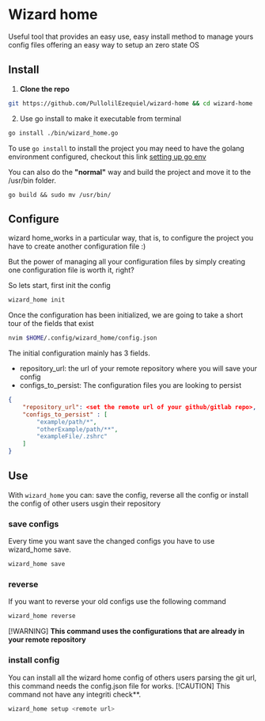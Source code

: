# Wizard home

Useful tool that provides an easy use, easy install method to manage yours config files offering an easy way to setup an zero state OS

## Install

1. **Clone the repo**

```bash
git https://github.com/PullolilEzequiel/wizard-home && cd wizard-home
```

2. Use go install to make it executable from terminal

```bash
go install ./bin/wizard_home.go
```

To use `go install` to install the project you may need to have the golang environment configured, checkout this link [setting up go env](https://gist.github.com/fakihariefnoto/5b5fa888cecf5cd7910d3e19a9febbde)

You can also do the **"normal"** way and build the project and move it to the /usr/bin folder.

```
go build && sudo mv /usr/bin/
```


## Configure
wizard home_works in a particular way, that is, to configure the project you have to create another configuration file :)

But the power of managing all your configuration files by simply creating one configuration file is worth it, right?

So lets start, first init the config 
```bash
wizard_home init
```
Once the configuration has been initialized, we are going to take a short tour of the fields that exist


```bash
nvim $HOME/.config/wizard_home/config.json
```

The initial configuration mainly has 3 fields.
   - repository_url: the url of your remote repository where you will save your config
   - configs_to_persist: The configuration files you are looking to persist

```json 
{
    "repository_url": <set the remote url of your github/gitlab repo>,
    "configs_to_persist" : [
        "example/path/*",
        "otherExample/path/**",
        "exampleFile/.zshrc"
    ]
}
```



## Use
With `wizard_home` you can: save the  config, reverse all the config or install the config of other users usgin their repository

### save configs
Every time you want save the changed configs you have to use wizard_home save.
```bash
wizard_home save
```

### reverse
If you want to reverse your old configs use the following command

```bash
wizard_home reverse
```
[!WARNING] 
**This command uses the configurations that are already in your remote repository**


### install config
You can install all the wizard home config of others users parsing the git url, this command needs the config.json file for works.
[!CAUTION]
This command not have any integriti check**.

```bash
wizard_home setup <remote url>
```